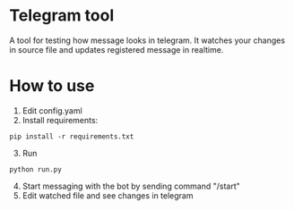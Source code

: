# Telegram tool
A tool for testing how message looks in telegram.
It watches your changes in source file and updates registered message in realtime.

# How to use
1. Edit config.yaml
2. Install requirements:
```
pip install -r requirements.txt
```
3. Run
```
python run.py
```
4. Start messaging with the bot by sending command "/start"
5. Edit watched file and see changes in telegram
